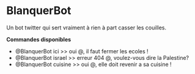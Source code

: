 # BlanquerBot
Un bot twitter qui sert vraiment à rien à part casser les couilles. 


**Commandes disponibles**
- @BlanquerBot ici >> oui @, il faut fermer les ecoles !
- @BlanquerBot israel >> erreur 404 @, voulez-vous dire la Palestine?
- @BlanquerBot cuisine >> oui @, elle doit revenir a sa cuisine !
